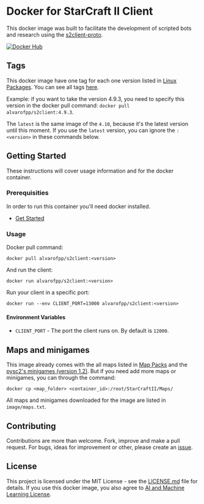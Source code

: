 # Docker for StarCraft II Client

This docker image was built to facilitate the development of scripted bots and research using the [s2client-proto](https://github.com/Blizzard/s2client-proto).

[![Docker Hub](https://img.shields.io/badge/-Docker_Hub-0062cc?style=for-the-badge&logo=Docker&logoColor=white)](https://hub.docker.com/r/alvarofpp/s2client)

## Tags

This docker image have one tag for each one version listed in [Linux Packages](https://github.com/Blizzard/s2client-proto#linux-packages).
You can see all tags [here](https://hub.docker.com/r/alvarofpp/s2client/tags).

Example: if you want to take the version 4.9.3, you need to specify this version in the docker pull command: `docker pull alvarofpp/s2client:4.9.3`.

The `latest` is the same image of the `4.10`, because it's the latest version until this moment.
If you use the `latest` version, you can ignore the `:<version>` in these commands below.

## Getting Started

These instructions will cover usage information and for the docker container.

### Prerequisities

In order to run this container you'll need docker installed.

- [Get Started](https://docs.docker.com/get-started/)

### Usage

Docker pull command:

```shell
docker pull alvarofpp/s2client:<version>
```

And run the client:

```shell
docker run alvarofpp/s2client:<version>
```

Run your client in a specific port:

```shell
docker run --env CLIENT_PORT=13000 alvarofpp/s2client:<version>
```

#### Environment Variables

- `CLIENT_PORT` - The port the client runs on. By default is `12000`.

## Maps and minigames

This image already comes with the all maps listed in [Map Packs](http://blzdistsc2-a.akamaihd.net/MapPacks/Ladder2017Season3_Updated.zip) and the [pysc2's minigames (version 1.2)](https://github.com/deepmind/pysc2/releases/tag/v1.2).
But if you need add more maps or minigames, you can through the command:

```shell
docker cp <map_folder> <container_id>:/root/StarCraftII/Maps/
```

All maps and minigames downloaded for the image are listed in `image/maps.txt`.

## Contributing

Contributions are more than welcome. Fork, improve and make a pull request. For bugs, ideas for improvement or other, please create an [issue](https://github.com/alvarofpp/docker-s2client/issues).

## License

This project is licensed under the MIT License - see the [LICENSE.md](LICENSE.md) file for details.
If you use this docker image, you also agree to [AI and Machine Learning License](http://blzdistsc2-a.akamaihd.net/AI_AND_MACHINE_LEARNING_LICENSE.html).
